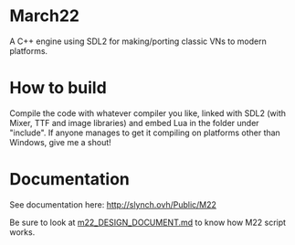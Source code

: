 # March22
A C++ engine using SDL2 for making/porting classic VNs to modern platforms.

# How to build
Compile the code with whatever compiler you like, linked with SDL2 (with Mixer, TTF and image libraries) and embed Lua in the folder under "include". If anyone manages to get it compiling on platforms other than Windows, give me a shout!

# Documentation
See documentation here: http://slynch.ovh/Public/M22

Be sure to look at [m22_DESIGN_DOCUMENT.md](https://github.com/Slynchy/March22/blob/master/m22_DESIGN_DOCUMENT.md "m22_DESIGN_DOCUMENT.md") to know how M22 script works.
